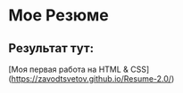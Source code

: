 # Мое Резюме

## Результат тут:
[Моя первая работа на HTML & CSS] (https://zavodtsvetov.github.io/Resume-2.0/)
